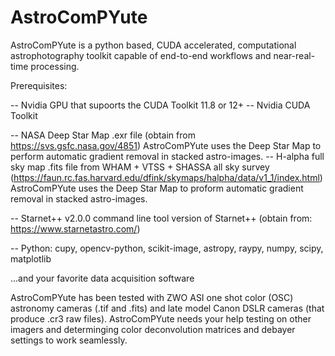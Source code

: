 # AstroComPYute
AstroComPYute is a python based, CUDA accelerated, computational astrophotography toolkit capable of end-to-end workflows and near-real-time processing.

Prerequisites:


  -- Nvidia GPU that supoorts the CUDA Toolkit 11.8 or 12+
  -- Nvidia CUDA Toolkit
  
  -- NASA Deep Star Map .exr file 
      (obtain from https://svs.gsfc.nasa.gov/4851)
      AstroComPYute uses the Deep Star Map to perform 
      automatic gradient removal in stacked astro-images.
  -- H-alpha full sky map .fits file from WHAM + VTSS + SHASSA all sky survey
      (https://faun.rc.fas.harvard.edu/dfink/skymaps/halpha/data/v1_1/index.html)
      AstroComPYute uses the Deep Star Map to proform automatic gradient removal 
      in stacked astro-images.
  
 -- Starnet++ v2.0.0 command line tool version of Starnet++
      (obtain from: https://www.starnetastro.com/)
  
 -- Python: cupy, opencv-python, scikit-image, astropy, raypy, numpy, scipy, matplotlib
  
  ...and your favorite data acquisition software



AstroComPYute has been tested with ZWO ASI one shot color (OSC) astronomy cameras (.tif and .fits) and late model Canon DSLR cameras (that produce .cr3 raw files).  AstroComPYute needs your help testing on other imagers and determinging color deconvolution matrices and debayer settings to work seamlessly.  


